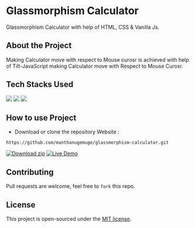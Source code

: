 # Glassmorphism Calculator
Glassmorphism Calculator with help of HTML, CSS & Vanilla Js.

## About the Project

Making Calculator move with respect to Mouse curosr is achieved with help of Tilt-JavaScript making Calculator move with Respect to Mouse Curosr.

## Tech Stacks Used

<a target="_blank" href="https://www.w3schools.com/html/default.asp"><img src="https://img.shields.io/badge/html5%20-%23E34F26.svg?&style=for-the-badge&logo=html5&logoColor=white"></img></a>
<a target="_blank" href="https://www.w3schools.com/css/default.asp"><img src="https://img.shields.io/badge/css3%20-%231572B6.svg?&style=for-the-badge&logo=css3&logoColor=white"></img></a>
<a target="_blank" href="https://www.w3schools.com/js/default.asp"><img src="https://img.shields.io/badge/javascript%20-%23323330.svg?&style=for-the-badge&logo=javascript&logoColor=%23F7DF1E"></img></a>


## How to use Project

- Download or clone the repository Website : 

```
https://github.com/manthanugemuge/glassmorphism-calculator.git
```
[![Download zip](https://custom-icon-badges.herokuapp.com/badge/-Download-navy?style=for-the-badge&logo=download&logoColor=white "Download zip")](x-github-client://openRepo/https://github.com/manthanugemuge/glassmorphism-calculator) 
[![Live Demo](https://custom-icon-badges.herokuapp.com/badge/-Live-brightgreen?style=for-the-badge&logo=eye&logoColor=white "Live Demo")](https://manthanugemuge.github.io/glassmorphism-calculator/)

## Contributing
Pull requests are welcome, feel free to ```fork``` this repo.

## License
This project is open-sourced under the [MIT license]().
